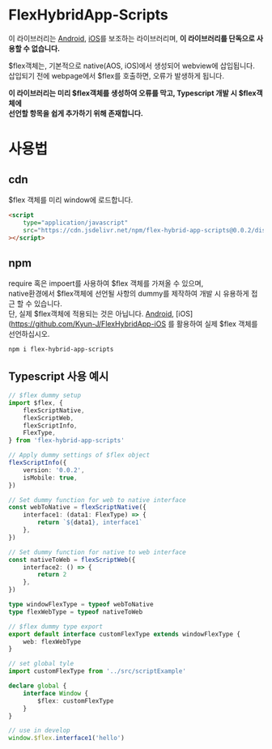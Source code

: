 # FlexHybridApp-Scripts

이 라이브러리는 [Android](https://github.com/Kyun-J/FlexHybridApp-Android), [iOS](https://github.com/Kyun-J/FlexHybridApp-iOS)를 보조하는 라이브러리며, **이 라이브러리를 단독으로 사용할 수 없습니다.**

\$flex객체는, 기본적으로 native(AOS, iOS)에서 생성되어 webview에 삽입됩니다.  
삽입되기 전에 webpage에서 \$flex를 호출하면, 오류가 발생하게 됩니다.

**이 라이브러리는 미리 \$flex객체를 생성하여 오류를 막고, Typescript 개발 시 \$flex객체에  
선언할 항목을 쉽게 추가하기 위해 존재합니다.**

# 사용법

## cdn

\$flex 객체를 미리 window에 로드합니다.

```html
<script
    type="application/javascript"
    src="https://cdn.jsdelivr.net/npm/flex-hybrid-app-scripts@0.0.2/dist/script.min.js"
></script>
```

## npm

require 혹은 impoert를 사용하여 \$flex 객체를 가져올 수 있으며,  
native환경에서 \$flex객체에 선언될 사항의 dummy를 제작하여 개발 시 유용하게 접근 할 수 있습니다.  
단, 실제 \$flex객체에 적용되는 것은 아닙니다. [Android](https://github.com/Kyun-J/FlexHybridApp-Android), [iOS](https://github.com/Kyun-J/FlexHybridApp-iOS 를 활용하여 실제 \$flex 객체를 선언하십시오.

```
npm i flex-hybrid-app-scripts
```

## Typescript 사용 예시

```ts
// $flex dummy setup
import $flex, {
    flexScriptNative,
    flexScriptWeb,
    flexScriptInfo,
    FlexType,
} from 'flex-hybrid-app-scripts'

// Apply dummy settings of $flex object
flexScriptInfo({
    version: '0.0.2',
    isMobile: true,
})

// Set dummy function for web to native interface
const webToNative = flexScriptNative({
    interface1: (data1: FlexType) => {
        return `${data1}, interface1`
    },
})

// Set dummy function for native to web interface
const nativeToWeb = flexScriptWeb({
    interface2: () => {
        return 2
    },
})

type windowFlexType = typeof webToNative
type flexWebType = typeof nativeToWeb

// $flex dummy type export
export default interface customFlexType extends windowFlexType {
    web: flexWebType
}
```

```ts
// set global tyle
import customFlexType from '../src/scriptExample'

declare global {
    interface Window {
        $flex: customFlexType
    }
}
```

```ts
// use in develop
window.$flex.interface1('hello')
```
